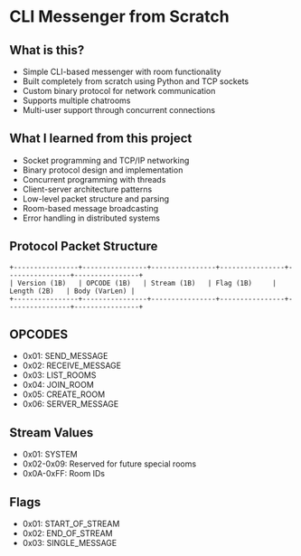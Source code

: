 # CLI Messenger from Scratch

## What is this?
- Simple CLI-based messenger with room functionality
- Built completely from scratch using Python and TCP sockets
- Custom binary protocol for network communication
- Supports multiple chatrooms
- Multi-user support through concurrent connections

## What I learned from this project
- Socket programming and TCP/IP networking
- Binary protocol design and implementation
- Concurrent programming with threads
- Client-server architecture patterns
- Low-level packet structure and parsing
- Room-based message broadcasting
- Error handling in distributed systems

## Protocol Packet Structure
```
+----------------+----------------+----------------+----------------+----------------+----------------+
| Version (1B)   | OPCODE (1B)   | Stream (1B)   | Flag (1B)     | Length (2B)   | Body (VarLen) |
+----------------+----------------+----------------+----------------+----------------+----------------+
```

## OPCODES
- 0x01: SEND_MESSAGE
- 0x02: RECEIVE_MESSAGE
- 0x03: LIST_ROOMS
- 0x04: JOIN_ROOM
- 0x05: CREATE_ROOM
- 0x06: SERVER_MESSAGE

## Stream Values
- 0x01: SYSTEM
- 0x02-0x09: Reserved for future special rooms
- 0x0A-0xFF: Room IDs

## Flags
- 0x01: START_OF_STREAM
- 0x02: END_OF_STREAM
- 0x03: SINGLE_MESSAGE
